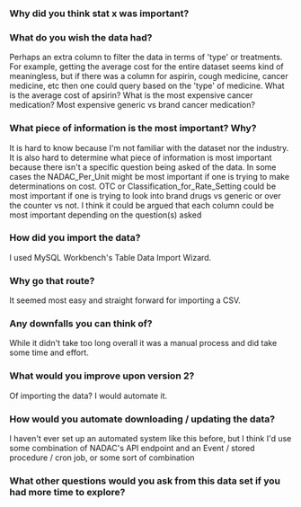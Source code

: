 ### Why did you think stat x was important?

### What do you wish the data had?  
Perhaps an extra column to filter the data in terms of 'type' or treatments. For example, 
getting the average cost for the entire dataset seems kind of meaningless, but if there was 
a column for aspirin, cough medicine, cancer medicine, etc then one could query based on the 
'type' of medicine. What is the average cost of apsirin? What is the most expensive cancer medication?
Most expensive generic vs brand cancer medication? 

### What piece of information is the most important?  Why?
It is hard to know because I'm not familiar with the dataset nor the industry. 
It is also hard to determine what piece of information is most important because there isn't
a specific question being asked of the data. In some cases the NADAC_Per_Unit might 
be most important if one is trying to make determinations on cost. OTC or Classification_for_Rate_Setting
could be most important if one is trying to look into brand drugs vs generic or over the counter vs not. 
I think it could be argued that each column could be most important depending on the question(s) asked

### How did you import the data?
I used MySQL Workbench's Table Data Import Wizard.

### Why go that route?  
It seemed most easy and straight forward for importing a CSV. 

### Any downfalls you can think of?
While it didn't take too long overall it was a manual process and did take some time and effort. 

### What would you improve upon version 2?
Of importing the data? I would automate it. 

### How would you automate downloading / updating the data?
I haven't ever set up an automated system like this before, but I think I'd use some combination of
NADAC's API endpoint and an Event / stored procedure / cron job, or some sort of combination

### What other questions would you ask from this data set if you had more time to explore?